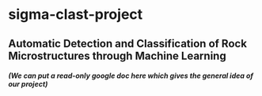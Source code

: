 # sigma-clast-project

## Automatic Detection and Classification of Rock Microstructures through Machine Learning

##### (We can put a read-only google doc here which gives the general idea of our project)

